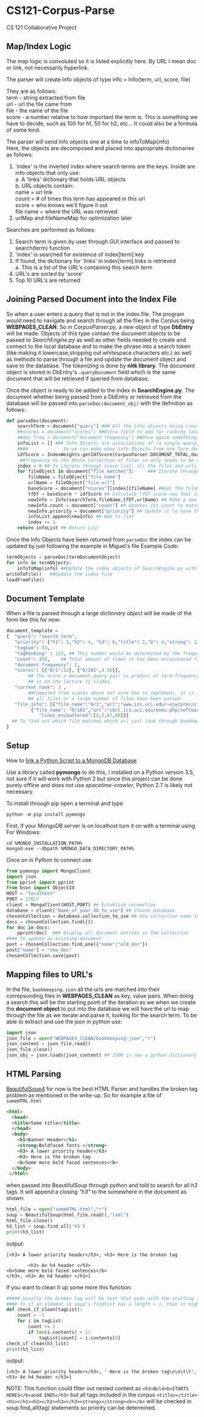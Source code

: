 # CS121-Corpus-Parse
CS 121 Collaborative Project

## Map/Index Logic
The map logic is convoluted so it is listed explicitly here.  By URL I mean doc or link, not necessarily hyperlink.

The parser will create Info objects of type info = Info(term, url, score, file)

They are as follows:<br>
term - string extracted from file<br>
url - url the file came from<br>
file - the name of the file<br>
score - a number relative to how important the term is.    This is something we have to decide, such as 100 for h1, 50 for h2, etc...  It could also be a formula of some kind.

The parser will send Info objects one at a time to infoToMap(info)<br>
Here, the objects are decomposed and placed into appropriate dictionaries as follows:
1. 'index' is the inverted index where search terms are the keys.  Inside are info objects that only use:<br>
a. A 'links' dictionary that holds URL objects<br>
b. URL objects contain: <br>
name = url link<br>
count = # of times this term has appeared in this url<br>
score = who knows we'll figure it out<br>
file name =  where the URL was retrieved<br>
2. urlMap and fileNameMap for optimization later

Searches are performed as follows:
1. Search term is given by user through GUI interface and passed to search(term) function
2. 'index' is searched for existence of index[term] key
3. If found, the dictionary for 'links' in index[term].links is retrieved<br>
a. This is a list of the URL's containing this search term
4. URL's are sorted by 'score'
5. Top 10 URL's are returned

## Joining Parsed Document into the Index File
So when a user enters a query that is not in the index file. The program would need to navigate and search through all the files in the 
Corpus being <strong>WEBPAGES_CLEAN</strong>. So in <em>CorpusParser.py</em>, a new object of type <strong>DbEntry</strong> will be 
made. Objects of this type contain the document objects to be passed to <em>SearchEngine.py</em> as well as other fields needed to 
create and connect to the local database and to make the phrase into a search token (like making it lowercase,stripping out whitespace 
characters etc.) as well as methods to parse through a file and update the document object and save to the database. The tokenizing is 
done by <strong>nltk library</strong>. The document object is stored in DbEntry's `.queryDocument` field which is the same document that 
will be retrieved if queried from database.

Once the object is ready to be added to the index in <strong>SearchEngine.py</strong>. The document whether being passed from a DbEntry or retrieved from the database will be passed into `parseDoc(document_obj)` with the definition as follows:
```python
def parseDoc(document):
    searchTerm = document["query"] ### All the info objects being created will be associated to the document's query term
    ##scores = document["scores"] ##Extra field to add for ranking later
    ##doc_freq = document["document_frequency"] ##Once again something to consider for scoring later
    infoList = [] ### Info Objects are associations of (a single query, a single file, a single url)
    ####             So we can make many info Objects from one Term document since it contains ALL the file matches
    idfScore = IndexWeights.getIdfScore(CorpusParser.DOCUMENT_TOTAL,document["document_frequency"]) ## idfScore only depends on term's 
   	 ##frequency to the Whole Collection of files so only needs to be calculated once as long as document frequency is up-to-date
    index = 0 ## To iterate through score list, all the files and urls correspond
    for fileObject in document["file_matches"]:     ### Iterate through all the files that have the query in it
        fileName = fileObject["file_name"] 
        urlName = fileObject["file_url"]
        baseScore = document["scores"][index][fileName] ##Get the fileName's tf Score
        tfDf = baseScore * idfScore ## Calculate tfDf score now that idf Score is available
        newInfo = Info(searchTerm,fileName,tfDf,urlName) ## Make a new info object
        newInfo.count = document["count"] ## Updates its count to match the document's count of terms
        newInfo.priority = document["priority"] ## Update it to have the count of each html tags it matched to
        infoList.append(newInfo) ## Add to list
        index += 1
    return infoList ## Return List
```
Once the Info Objects have been returned from `parseDoc` the index can be updated by just following the example in Miguel's file
Example Code:
```python
termObjects = parseDoc(termDocumentObject)
for info in termObjects:
	infoToMap(info) ##Update the index objects of SearchEngine.py with newly created Info object from parseDoc
writeToFile()   ##Update the index File 
loadFromFile()  
```

## Document Template
When a file is parsed through a large <em>dictionary object</em> will be made of the form like this for now:
```python
document_template = 
{  "query": "search_term", 
   "priority": {"h1": 5,"h2": 4, "h3": 6,"title": 2,"b": 4,"strong": 12},
   "tagSum": 33,
   "tagRanking" : 123, ## This number would be determined by the frequency of each type of tag it was in, each one having a different 				##weight number
   "count": 456,    ## Total amount of times it has been encountered from searching all the file so far
   "document_frequency": 2,
   "scores": [{"0/1":12}, {"0/101",4.56}],
   		## The score a document,query pair is product of term-frequency-weight with its document frequency weight. The formula 
		## is on the lecture 12 slides.
   "current_rank": 3 ,
   		##Computed from scores above not sure how to implement, it is in lecture 13 slides, will likely be calculated once
   		## all files or a large number of files have been parsed
   "file_info": [{"file_name":"0/1","url":"www.ics.uci.edu/~ejw/pres/stc-99/sld009.htm","line_encountered":[1,4,55,66,101]},		
   		 {"file_name": "0/101","url":"cbcl.ics.uci.edu/doku.php/software/arem?do=login&sectok=dd041326677606876341a676d7ce3884",
		 	"lines_encountered":[4,5,67,89]}]
  ## To find out which file matches which url just look through bookkeeping.json
}
```

## Setup
How to <a href="http://api.mongodb.com/python/current/tutorial.html" target="_blank">link a Python Script to a MongoDB Database</a>

Use a library called <strong>pymongo</strong> to do this, I installed on a Python version 3.5, not sure if it will work with Python 2 
but since this project can be done purely offline and does not use <em>spacetime-crawler</em>, Python 2.7 is likely not necessary.

To install through pip open a terminal and type
```
python -m pip install pymongo
```
First, if your MongoDB server is on localhost turn it on with a terminal using
For Windows:
```
cd %MONGO_INSTALLATION_PATH%
mongod.exe --dbpath %MONGO_DATA_DIRECTORY_PATH%
```
Once on in Python to connect use 
```python
from pymongo import MongoClient
import json
from pprint import pprint
from bson import ObjectId
HOST = "localhost"
PORT = 27017
client = MongoClient(HOST,PORT) ## Establish connection
database = client["Name_of_your_db_to_use"] ## Choose database
chosenCollection = database.collection_to_use ## Use collection name in place of collection_to_use
docs = chosenCollection.find({})
for doc in docs: 
	pprint(doc)  ### Display all document entries in the collection
#### To update an existing document
post = chosenCollection.find_one({"name":"old_doc"})
post["name"] = "new_doc"
chosenCollection.save(post)
```

## Mapping files to URL's 
In the file, `bookkeeping.json` all the urls are matched into their correpsonding files in <strong>WEBPAGES_CLEAN</strong> as key, value
pairs. When doing a search this will be the starting point of the iteration as we when we create the <strong>document object</strong> to 
put into the database we will have the url to map through the file as we iterate and parse it, looking for the search term. To be able 
to extract and use the json in python use:
```python
import json
json_file = open("WEBPAGES_CLEAN/bookkeeping.json","r")
json_content = json_file.read()
json_file.close()
json_obj = json.loads(json_content) ## JSON is now a python dictionary object that can queried and iterated over.
```

## HTML Parsing
<a href="https://www.crummy.com/software/BeautifulSoup/bs4/doc/" target="_blank">BeautifulSoup4</a> for now is the best HTML Parser and handles the broken tag problem as mentioned in the write-up.
So for example a file of `someHTML.html`
```html
<html>
  <head>
  <title>Some title</title>
  </head>
  <body>
    <h1>Banner Header</h1>
    <strong>Boldfaced fonts </strong>
    <h3> A lower priority header</h3>
    <h3> Here is the broken tag
    <b>Some more bold faced sentences</b>
  </body>
 </html>  
 ```
when passed into BeautifulSoup through python and told to search for all <em>h3</em> tags. It will append a closing <em>"h3"</em> to the
somewhere in the document as shown:
```python
html_file = open("someHTML.html","r")
soup = BeautifulSoup(html_file.read(),"lxml")
html_file.close()
h3_list = soup.find_all('h3')
print(h3_list)
```
output:
```
[<h3> A lower priority header</h3>, <h3> Here is the broken tag

		<h3> An h4 header </h3>
<b>Some more bold faced sentences</b>
</h3>, <h3> An h4 header </h3>]
```
If you want to clean it up some more this function: 
```python
##### Usually the broken tag will be text that ends with the starting tag of another html element
#### To if an element in soup's findlist has a length > 1, than it might contain a broken tag
def check_if_clean(tagList):
    count = -1
    for i in tagList:
        count += 1
        if len(i.contents) > 1:
            tagList[count] = i.contents[0]
check_if_clean(h3_list)
print(h3_list)
```
output: 
```
[<h3> A lower priority header</h3>, ' Here is the broken tag\n\n\t\t', <h3> An h4 header </h3>]
```
NOTE: This function could filter out nested content as `<h3>Bold<b>STARTS HERES</b>andd ENDS</h3>` but all tags included in the corpus
`<title></title><h1></h1><h2></h2><h3></h3><strong></strong><b></b>` will be checked in soup.find_all(tag) statements so priority can be 
determined.
